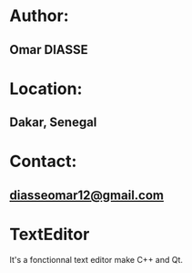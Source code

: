 # Author:
## Omar DIASSE

# Location:
## Dakar, Senegal

# Contact:
## diasseomar12@gmail.com

# TextEditor
It's a fonctionnal text editor make C++ and Qt.
